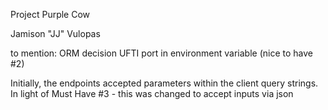 Project Purple Cow

Jamison "JJ" Vulopas

to mention:
	ORM decision
	UFTI
	port in environment variable (nice to have #2)


Initially, the endpoints accepted parameters within the client query strings. In light of Must Have #3 - this was changed to accept inputs via json
